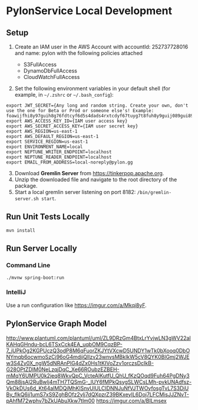 # PylonService Local Development

## Setup

1. Create an IAM user in the AWS Account with accountId: 252737728016 and name: pylon with the following policies attached
    * S3FullAccess
    * DynamoDbFullAccess
    * CloudWatchFullAccess

2. Set the following environment variables in your default shell (for example, in `~/.zshrc` or `~/.bash_config`):
```
export JWT_SECRET={Any long and random string. Create your own, don't use the one for Beta or Prod or someone else's! Example: foawijfhi8y97guih8g76fdtcyf6d5s4dads4rxtcdyf67tuyg7t8fuh8y9guij089gui89g7yvbiuh78f6ctyvuf67d5xrs4dzerxtd54sa3ezrxs43asa2wzs34erszxtd56srxtcyuvf67vyubih8g97buhoij90h8inoj9h08g7biunoh89g7yv}
export AWS_ACCESS_KEY_ID={IAM user access key}
export AWS_SECRET_ACCESS_KEY={IAM user secret key}
export AWS_REGION=us-east-1
export AWS_DEFAULT_REGION=us-east-1
export SERVICE_REGION=us-east-1
export ENVIRONMENT_NAME=local
export NEPTUNE_WRITER_ENDPOINT=localhost
export NEPTUNE_READER_ENDPOINT=localhost
export EMAIL_FROM_ADDRESS=local-noreply@pylon.gg
```

3. Download **Gremlin Server** from https://tinkerpop.apache.org.
4. Unzip the downloaded file and navigate to the root directory of the package.
5. Start a local gremlin server listening on port 8182: `/bin/gremlin-server.sh start`.

## Run Unit Tests Locally
`mvn install`

## Run Server Locally
### Command Line
`./mvnw spring-boot:run`
### IntelliJ
Use a run configuration like https://imgur.com/a/Mkqi8yF.

## PylonService Graph Model
http://www.plantuml.com/plantuml/uml/ZL9DRzGm4BtxLrYvjwLN3gWV22aIKAHqGHndu-bcL6TSxCck4EA_uqbOM9CqzBP-7_jUPkOg2KGPUczQ3odP8M6qFuorZKJYtVXcwD5UNDY1wTk0bXooq0DbONYmqb6ocwmoSzCj96oG4mdjiQIlzv23wnvsMBkIkW5cV8QYK0BlGmj2WJEw3S4Zy0X_ngW5dNRAnPlG4dZx0Hs1tKIVoZzv1orczsDcIkB-G28OPtZDIM0NeLzqjDqC_Xe66ROubzEZBEH-mMqY6UMPU0k2jeq8WkvQpC_VcteAIKutfU_QhU_fKzQOqd9Fuh64PgDNy3Qm88jsAl2RuBwlj4mTH7TQSmG-_lUY6fMPkQsygSLWCsLMh-pvkUNAdfsz-VkOkDUs6d_Kt64aIMDQjMhKlSnyUlULCIDNNJuNfVJTWOyfosgTvL7S3DjUBy_flkQ6ij1umS7xS9ZghBOfz2ylj7dQXpzrZ39BKxeyIL6Doj7LFCMisJJZNvT-pAhfM72wphv7bZkUAbuXkw7tlm00
https://imgur.com/a/BILmsex

